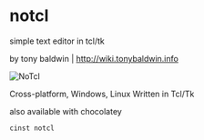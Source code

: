 notcl
=====

simple text editor in tcl/tk

by tony baldwin | http://wiki.tonybaldwin.info

![NoTcl](http://tonybaldwin.info/images/notclshot20140204.png)

Cross-platform, Windows, Linux
Written in Tcl/Tk

also available with chocolatey

`cinst notcl`
